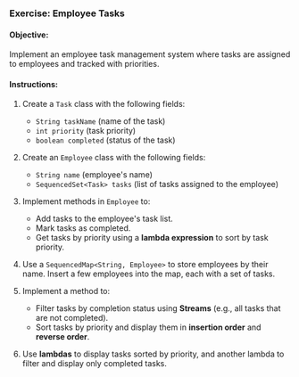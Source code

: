 ### Exercise: Employee Tasks

#### **Objective**: 
Implement an employee task management system where tasks are assigned to employees and tracked with priorities.

#### **Instructions**:
1. Create a `Task` class with the following fields:
   - `String taskName` (name of the task)
   - `int priority` (task priority)
   - `boolean completed` (status of the task)
   
2. Create an `Employee` class with the following fields:
   - `String name` (employee's name)
   - `SequencedSet<Task> tasks` (list of tasks assigned to the employee)
   
3. Implement methods in `Employee` to:
   - Add tasks to the employee's task list.
   - Mark tasks as completed.
   - Get tasks by priority using a **lambda expression** to sort by task priority.

4. Use a `SequencedMap<String, Employee>` to store employees by their name. Insert a few employees into the map, each with a set of tasks.
   
5. Implement a method to:
   - Filter tasks by completion status using **Streams** (e.g., all tasks that are not completed).
   - Sort tasks by priority and display them in **insertion order** and **reverse order**.

6. Use **lambdas** to display tasks sorted by priority, and another lambda to filter and display only completed tasks.
